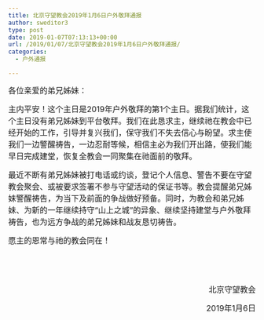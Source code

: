 ```yaml
---
title: 北京守望教会2019年1月6日户外敬拜通报
author: sweditor3
type: post
date: 2019-01-07T07:13:13+00:00
url: /2019/01/07/北京守望教会2019年1月6日户外敬拜通报/
categories:
  - 户外通报

---
```

<span style="font-size: 12pt;">各位亲爱的弟兄姊妹：</span>

<span style="font-size: 12pt;">主内平安！这个主日是2019年户外敬拜的第1个主日。据我们统计，这个主日没有弟兄姊妹到平台敬拜。我们在此恳求主，继续祂在教会中已经开始的工作，引导并复兴我们，保守我们不失去信心与盼望。求主使我们一边警醒祷告，一边忍耐等候，相信主必为我们开出路，使我们能早日完成建堂，恢复全教会一同聚集在祂面前的敬拜。</span>

<span style="font-size: 12pt;">最近不断有弟兄姊妹被打电话或约谈，登记个人信息、警告不要在守望教会聚会、或被要求签署不参与守望活动的保证书等。教会提醒弟兄姊妹警醒祷告，为当下及前面的争战做好预备。同时，为教会和弟兄姊妹、为新的一年继续持守“山上之城”的异象、继续坚持建堂与户外敬拜祷告，也为远方争战的弟兄姊妹和战友恳切祷告。</span>

<span style="font-size: 12pt;">愿主的恩常与祂的教会同在！</span>

&nbsp;

&nbsp;

<p style="text-align: right;">
  <span style="font-size: 12pt;">北京守望教会</span>
</p>

<p style="text-align: right;">
  <span style="font-size: 12pt;">2019年1月6日</span>
</p>
